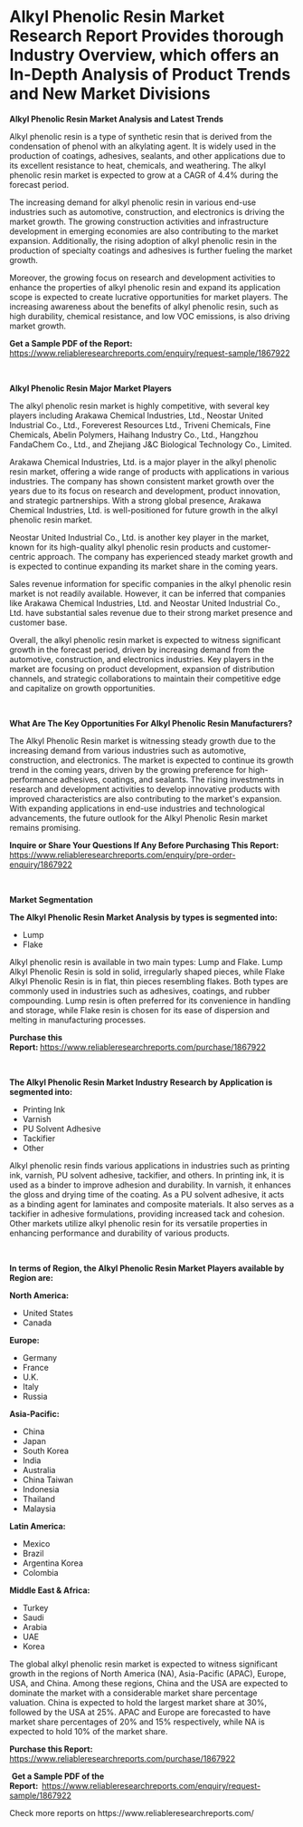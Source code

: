 <p><h1>Alkyl Phenolic Resin Market Research Report Provides thorough Industry Overview, which offers an In-Depth Analysis of Product Trends and New Market Divisions</h1></p><p><strong>Alkyl Phenolic Resin Market Analysis and Latest Trends</strong></p>
<p><p>Alkyl phenolic resin is a type of synthetic resin that is derived from the condensation of phenol with an alkylating agent. It is widely used in the production of coatings, adhesives, sealants, and other applications due to its excellent resistance to heat, chemicals, and weathering. The alkyl phenolic resin market is expected to grow at a CAGR of 4.4% during the forecast period.</p><p>The increasing demand for alkyl phenolic resin in various end-use industries such as automotive, construction, and electronics is driving the market growth. The growing construction activities and infrastructure development in emerging economies are also contributing to the market expansion. Additionally, the rising adoption of alkyl phenolic resin in the production of specialty coatings and adhesives is further fueling the market growth.</p><p>Moreover, the growing focus on research and development activities to enhance the properties of alkyl phenolic resin and expand its application scope is expected to create lucrative opportunities for market players. The increasing awareness about the benefits of alkyl phenolic resin, such as high durability, chemical resistance, and low VOC emissions, is also driving market growth.</p></p>
<p><strong>Get a Sample PDF of the Report:&nbsp;</strong> <a href="https://www.reliableresearchreports.com/enquiry/request-sample/1867922">https://www.reliableresearchreports.com/enquiry/request-sample/1867922</a></p>
<p>&nbsp;</p>
<p><strong>Alkyl Phenolic Resin Major Market Players</strong></p>
<p><p>The alkyl phenolic resin market is highly competitive, with several key players including Arakawa Chemical Industries, Ltd., Neostar United Industrial Co., Ltd., Foreverest Resources Ltd., Triveni Chemicals, Fine Chemicals, Abelin Polymers, Haihang Industry Co., Ltd., Hangzhou FandaChem Co., Ltd., and Zhejiang J&C Biological Technology Co., Limited.</p><p>Arakawa Chemical Industries, Ltd. is a major player in the alkyl phenolic resin market, offering a wide range of products with applications in various industries. The company has shown consistent market growth over the years due to its focus on research and development, product innovation, and strategic partnerships. With a strong global presence, Arakawa Chemical Industries, Ltd. is well-positioned for future growth in the alkyl phenolic resin market.</p><p>Neostar United Industrial Co., Ltd. is another key player in the market, known for its high-quality alkyl phenolic resin products and customer-centric approach. The company has experienced steady market growth and is expected to continue expanding its market share in the coming years.</p><p>Sales revenue information for specific companies in the alkyl phenolic resin market is not readily available. However, it can be inferred that companies like Arakawa Chemical Industries, Ltd. and Neostar United Industrial Co., Ltd. have substantial sales revenue due to their strong market presence and customer base.</p><p>Overall, the alkyl phenolic resin market is expected to witness significant growth in the forecast period, driven by increasing demand from the automotive, construction, and electronics industries. Key players in the market are focusing on product development, expansion of distribution channels, and strategic collaborations to maintain their competitive edge and capitalize on growth opportunities.</p></p>
<p>&nbsp;</p>
<p><strong>What Are The Key Opportunities For Alkyl Phenolic Resin Manufacturers?</strong></p>
<p><p>The Alkyl Phenolic Resin market is witnessing steady growth due to the increasing demand from various industries such as automotive, construction, and electronics. The market is expected to continue its growth trend in the coming years, driven by the growing preference for high-performance adhesives, coatings, and sealants. The rising investments in research and development activities to develop innovative products with improved characteristics are also contributing to the market's expansion. With expanding applications in end-use industries and technological advancements, the future outlook for the Alkyl Phenolic Resin market remains promising.</p></p>
<p><strong>Inquire or Share Your Questions If Any Before Purchasing This Report:</strong> <a href="https://www.reliableresearchreports.com/enquiry/pre-order-enquiry/1867922">https://www.reliableresearchreports.com/enquiry/pre-order-enquiry/1867922</a></p>
<p>&nbsp;</p>
<p><strong>Market Segmentation</strong></p>
<p><strong>The Alkyl Phenolic Resin Market Analysis by types is segmented into:</strong></p>
<p><ul><li>Lump</li><li>Flake</li></ul></p>
<p><p>Alkyl phenolic resin is available in two main types: Lump and Flake. Lump Alkyl Phenolic Resin is sold in solid, irregularly shaped pieces, while Flake Alkyl Phenolic Resin is in flat, thin pieces resembling flakes. Both types are commonly used in industries such as adhesives, coatings, and rubber compounding. Lump resin is often preferred for its convenience in handling and storage, while Flake resin is chosen for its ease of dispersion and melting in manufacturing processes.</p></p>
<p><strong>Purchase this Report:&nbsp;</strong><a href="https://www.reliableresearchreports.com/purchase/1867922">https://www.reliableresearchreports.com/purchase/1867922</a></p>
<p>&nbsp;</p>
<p><strong>The Alkyl Phenolic Resin Market Industry Research by Application is segmented into:</strong></p>
<p><ul><li>Printing Ink</li><li>Varnish</li><li>PU Solvent Adhesive</li><li>Tackifier</li><li>Other</li></ul></p>
<p><p>Alkyl phenolic resin finds various applications in industries such as printing ink, varnish, PU solvent adhesive, tackifier, and others. In printing ink, it is used as a binder to improve adhesion and durability. In varnish, it enhances the gloss and drying time of the coating. As a PU solvent adhesive, it acts as a binding agent for laminates and composite materials. It also serves as a tackifier in adhesive formulations, providing increased tack and cohesion. Other markets utilize alkyl phenolic resin for its versatile properties in enhancing performance and durability of various products.</p></p>
<p>&nbsp;</p>
<p><strong>In terms of Region, the Alkyl Phenolic Resin Market Players available by Region are:</strong></p>
<p>
    <p> <strong> North America: </strong>
        <ul>
            <li>United States</li>
            <li>Canada</li>
        </ul>
        </p> 
    <p> <strong> Europe: </strong>
        <ul>
            <li>Germany</li>
            <li>France</li>
            <li>U.K.</li>
            <li>Italy</li>
            <li>Russia</li>
        </ul>
        </p> 
    <p> <strong> Asia-Pacific: </strong>
        <ul>
            <li>China</li>
            <li>Japan</li>
            <li>South Korea</li>
            <li>India</li>
            <li>Australia</li>
            <li>China Taiwan</li>
            <li>Indonesia</li>
            <li>Thailand</li>
            <li>Malaysia</li>
        </ul>
        </p> 
    <p> <strong> Latin America: </strong>
        <ul>
            <li>Mexico</li>
            <li>Brazil</li>
            <li>Argentina Korea</li>
            <li>Colombia</li>
        </ul>
        </p> 
    <p> <strong> Middle East & Africa: </strong>
        <ul>
            <li>Turkey</li>
            <li>Saudi</li>
            <li>Arabia</li>
            <li>UAE</li>
            <li>Korea</li>
        </ul>
    </p>
    </p>
<p><p>The global alkyl phenolic resin market is expected to witness significant growth in the regions of North America (NA), Asia-Pacific (APAC), Europe, USA, and China. Among these regions, China and the USA are expected to dominate the market with a considerable market share percentage valuation. China is expected to hold the largest market share at 30%, followed by the USA at 25%. APAC and Europe are forecasted to have market share percentages of 20% and 15% respectively, while NA is expected to hold 10% of the market share.</p></p>
<p><strong>Purchase this Report: </strong><a href="https://www.reliableresearchreports.com/purchase/1867922">https://www.reliableresearchreports.com/purchase/1867922</a></p>
<p>&nbsp;<strong>Get a Sample PDF of the Report:&nbsp;&nbsp;</strong><a href="https://www.reliableresearchreports.com/enquiry/request-sample/1867922">https://www.reliableresearchreports.com/enquiry/request-sample/1867922</a></p>
<p><strong></strong></p>
<p>Check more reports on https://www.reliableresearchreports.com/</p>